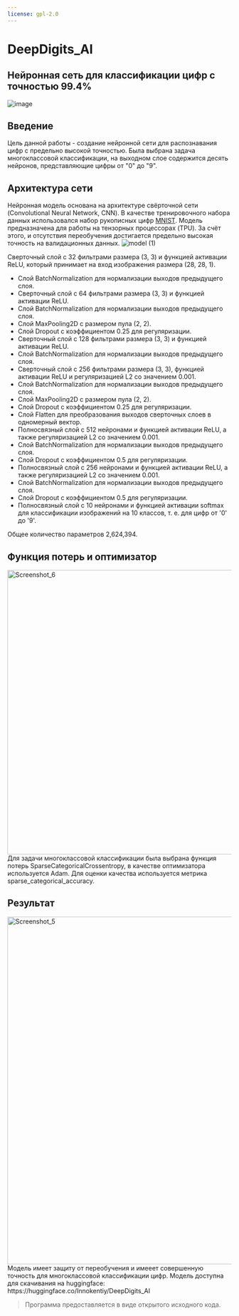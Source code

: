 ```yaml
---
license: gpl-2.0
---
```

# DeepDigits_AI
## Нейронная сеть для классификации цифр с точностью 99.4%
![image](https://user-images.githubusercontent.com/101829424/235917558-4b4642e8-8808-4938-84bf-27de5592b442.png)

## Введение
Цель данной работы - создание нейронной сети для распознавания цифр с предельно высокой точностью. Была выбрана задача многоклассовой классификации, на выходном слое содержится десять нейронов, представляющие цифры от "0" до "9".


## Архитектура сети
Нейронная модель основана на архитектуре свёрточной сети (Convolutional Neural Network, CNN). В качестве тренировочного набора данных использовался набор рукописных цифр 
[MNIST](https://www.tensorflow.org/datasets/catalog/mnist?hl=ru). Модель предназначена для работы на тензорных процессорах (TPU). За счёт этого, и отсутствия переобучения достигается предельно высокая точность на валидационных данных. 
![model (1)](https://user-images.githubusercontent.com/101829424/235922343-c069317a-0b61-44dd-b518-83c24ebe336b.png)

Сверточный слой с 32 фильтрами размера (3, 3) и функцией активации ReLU, который принимает на вход изображения размера (28, 28, 1).
- Слой BatchNormalization для нормализации выходов предыдущего слоя.
- Сверточный слой с 64 фильтрами размера (3, 3) и функцией активации ReLU.
- Слой BatchNormalization для нормализации выходов предыдущего слоя.
- Слой MaxPooling2D с размером пула (2, 2).
- Слой Dropout с коэффициентом 0.25 для регуляризации.
- Сверточный слой с 128 фильтрами размера (3, 3) и функцией активации ReLU.
- Слой BatchNormalization для нормализации выходов предыдущего слоя.
- Сверточный слой с 256 фильтрами размера (3, 3), функцией активации ReLU и регуляризацией L2 со значением 0.001.
- Слой BatchNormalization для нормализации выходов предыдущего слоя.
- Слой MaxPooling2D с размером пула (2, 2).
- Слой Dropout с коэффициентом 0.25 для регуляризации.
- Слой Flatten для преобразования выходов сверточных слоев в одномерный вектор.
- Полносвязный слой с 512 нейронами и функцией активации ReLU, а также регуляризацией L2 со значением 0.001.
- Слой BatchNormalization для нормализации выходов предыдущего слоя.
- Слой Dropout с коэффициентом 0.5 для регуляризации.
- Полносвязный слой с 256 нейронами и функцией активации ReLU, а также регуляризацией L2 со значением 0.001.
- Слой BatchNormalization для нормализации выходов предыдущего слоя.
- Слой Dropout с коэффициентом 0.5 для регуляризации.
- Полносвязный слой с 10 нейронами и функцией активации softmax для классификации изображений на 10 классов, т. е. для цифр от '0' до '9'.

Общее количество параметров 2,624,394.

## Функция потерь и оптимизатор
<img width="639" alt="Screenshot_6" src="https://user-images.githubusercontent.com/101829424/235925205-8a17223b-e1e4-4b03-a45f-eb3a35b77eeb.png">
Для задачи многоклассовой классификации была выбрана функция потерь SparseCategoricalCrossentropy, в качестве оптимизатора используется Adam. Для оценки качества используется метрика sparse_categorical_accuracy.

## Результат
<img width="781" alt="Screenshot_5" src="https://user-images.githubusercontent.com/101829424/235924949-10dc4a1c-1ad1-42d8-bcc5-98d4ed2d2dc0.png">
Модель имеет защиту от переобучения и имееет совершенную точность для многоклассовой классификации цифр.
Модель доступна для скачивания на huggingface: https://huggingface.co/Innokentiy/DeepDigits_AI

>Программа предоставляется в виде открытого исходного кода.
